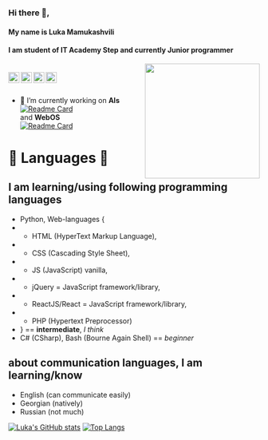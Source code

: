 ### Hi there 👋,
#### My name is Luka Mamukashvili
#### I am student of IT Academy Step and currently Junior programmer

<img align='right' src="https://media.giphy.com/media/M9gbBd9nbDrOTu1Mqx/giphy.gif" width="230">
<br/>
<a href="https://twitter.com/3drx6FrkfCtpyHI">
  <img align="left" alt="Hackerwasii| Twitter" width="22px" src="https://cdn.jsdelivr.net/npm/simple-icons@v3/icons/twitter.svg" />
</a>
<a href="https://www.instagram.com/blue_reaper_gaming">
  <img align="left" alt="Instagram" width="22px" src="https://cdn.jsdelivr.net/npm/simple-icons@v3/icons/instagram.svg" />
</a>
<a href="https://github.com/UltraStudioLTD">
  <img align="left" alt="GitHub" width="22px" src="https://cdn.jsdelivr.net/npm/simple-icons@3.5.0/icons/github.svg" />
</a>
<a href="https://wa.link/p5a9ku">
  <img align="left" alt="whatsapp" width="22px" src="https://cdn.jsdelivr.net/npm/simple-icons@3.5.0/icons/whatsapp.svg" />
</a>
<br/>
<br/>

- 🔭 I’m currently working on **Als** <br/> [![Readme Card](https://github-readme-stats.vercel.app/api/pin/?username=UltraStudioLTD&repo=Als)](https://github.com/UltraStudioLTD/Als) <br/>
  and **WebOS** <br/> [![Readme Card](https://github-readme-stats.vercel.app/api/pin/?username=UltraStudioLTD&repo=WebOS)](https://github.com/UltraStudioLTD/WebOS)


# 🌱 Languages 🌱
## I am learning/using following programming languages
- Python, Web-languages {
- - HTML (HyperText Markup Language),
- - CSS (Cascading Style Sheet),
- - JS (JavaScript) vanilla,
- - jQuery = JavaScript framework/library,
- - ReactJS/React = JavaScript framework/library,
- - PHP (Hypertext Preprocessor)
- } == **intermediate**, *I think*
- C# (CSharp), Bash (Bourne Again Shell) == *beginner*
## about communication languages, I am learning/know
- English (can communicate easily)
- Georgian (natively)
- Russian (not much)

[![Luka's GitHub stats](https://github-readme-stats.vercel.app/api?username=UltraStudioLTD&show_icons=true&theme=radical)](https://github.com/UltraStudioLTD/)
[![Top Langs](https://github-readme-stats.vercel.app/api/top-langs/?username=UltraStudioLTD&layout=compact)](https://github.com/UltraStudioLTD/)

<!--
**UltraStudioLTD/UltraStudioLTD** is a ✨ _special_ ✨ repository because its `README.md` (this file) appears on your GitHub profile.

Here are some ideas to get you started:

- 🔭 I’m currently working on Als
- 🌱 I’m currently learning C# (CSharp) and Bash
- 👯 I’m looking to collaborate on ...
- 🤔 I’m looking for help with ...
- 💬 Ask me about ...
- 📫 How to reach me: ...
- 😄 Pronouns: ...
- ⚡ Fun fact: ...
-->
